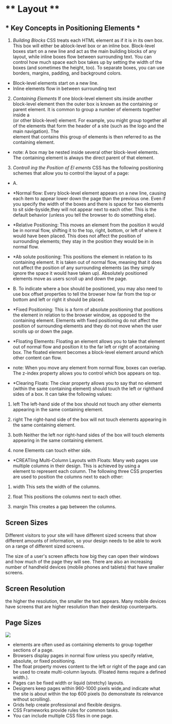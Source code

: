 # ** Layout **

## * Key Concepts in Positioning Elements *

1. *Building Blocks*
CSS treats each HTML element as if it is in its own box. This box will either be ablock-level box or an inline box.
Block-level boxes start on a new line and act as the main building blocks
of any layout, while inline boxes flow between surrounding text.
 You can control how much space each box takes up by setting the width of the
boxes (and sometimes the height, too).
 To separate boxes, you can use borders, margins, padding, and background colors.

 * Block-level elements start on a new line.
 * Inline elements flow in between surrounding text

 2. *Containing Elements*
If one block-level element sits inside another
block-level element then the outer box is
known as the containing or parent element.
It is common to group a number of elements together inside a <div>
(or other block-level) element. For example, you might group together
all of the elements that form the header of a site (such as the logo and
the main navigation). The <div> element that contains this group of
elements is then referred to as the containing element.

* note:
A box may be nested inside several other block-level elements. The containing element is always the direct parent of that element.

3. *Controll ing the Position of El ements*
CSS has the following positioning schemes that allow you to control
the layout of a page:

* A.
* *Normal flow:
Every block-level element appears on a new line, causing each item to appear lower down the page than the previous one.
Even if you specify the width of the boxes and there is space for two elements to sit side-byside,they will not appear next to each other. 
This is the default behavior (unless you tell the browser to do something else).

* *Relative Positioning:
This moves an element from the position it would be in normal flow, shifting it to the top, right, bottom, or left of where it would have been placed.
 This does not affect the position of surrounding elements; they stay in the position they would be in in normal flow.

 * *Ab solute positioning:
This positions the element in relation to its containing
element. 
It is taken out of normal flow, meaning that it does not affect the position of any surrounding elements (as they simply ignore the space it would have taken up).
Absolutely positioned elements move as users scroll up and down the page.

 
* B.
 To indicate where a box should be positioned, you may also need to use
box offset properties to tell the browser how far from the top or bottom
and left or right it should be placed. 

* *Fixed Positioning:
This is a form of absolute positioning that positions the element in relation to the browser window, as opposed to the containing element.
Elements with fixed positioning do not affect the position of surrounding elements and they do not move when the user scrolls up or down the page.

* *Floating Elements:
Floating an element allows you to take that element out of normal flow and position it to the far left or right of acontaining box. The floated element becomes a block-level element around which other content can flow.

* note:
When you move any element from normal flow, boxes can overlap. 
The z-index property allows you to control which box appears on top.

* *Clearing Floats:
The clear property allows you to say that no element (within the same containing element) should touch the left or righthand sides of a box. It can take the following values:

1. left
The left-hand side of the box should not touch any other elements appearing in the same containing element.

2. right
The right-hand side of the box will not touch elements appearing in the same containing element.
 
 3. both
Neither the left nor right-hand sides of the box will touch elements appearing in the same containing element.

4. none
Elements can touch either side.


* *CREATIing Multi-Column Layouts with Floats:
Many web pages use multiple columns in their design. 
This is achieved by using a <div> element to represent each column. The following three CSS properties are used to position the columns next to each other:
1. width
This sets the width of the columns.

2. float
This positions the columns next to each other.

3. margin
This creates a gap between the columns.


## **Screen Sizes**

Different visitors to your site will have different sized screens that show different amounts of information, so your design needs to be able to work on a range of different sized screens.

The size of a user's screen affects how big they can open their windows and how much of the page they will see. 
There are also an increasing number of handheld devices (mobile phones and tablets) that have smaller screens.

## **Screen Resolution**
the higher the resolution, the smaller the text appears. 
Many mobile devices have screens that are higher resolution than their desktop counterparts.


## **Page Sizes**
<img src ="https://th.bing.com/th/id/OIP.DWbQHYyEhheTqMONorPH2wHaFs?pid=ImgDet&w=800&h=615&rs=1">

*  <div> elements are often used as containing elements to group together sections of a page.
*  Browsers display pages in normal flow unless you specify relative, absolute, or fixed positioning.
*  The float property moves content to the left or right of the page and can be used to create multi-column layouts. (Floated items require a defined width.).
*  Pages can be fixed width or liquid (stretchy) layouts.
*  Designers keep pages within 960-1000 pixels wide,and indicate what the site is about within the top 600 pixels (to demonstrate its relevance without scrolling).
*  Grids help create professional and flexible designs.
* CSS Frameworks provide rules for common tasks.
* You can include multiple CSS files in one page.